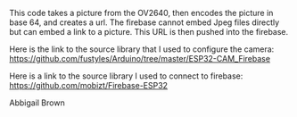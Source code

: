 This code takes a picture from the OV2640, then encodes the picture in base 64, and creates a url. The firebase cannot embed Jpeg files directly but can embed a link to a picture. This URL is then pushed into the firebase.

Here is the link to the source library that I used to configure the camera:
https://github.com/fustyles/Arduino/tree/master/ESP32-CAM_Firebase

Here is a link to the source library I used to connect to firebase:
https://github.com/mobizt/Firebase-ESP32

Abbigail Brown
